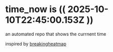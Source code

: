 # time_now is (( 2025-10-10T22:45:00.153Z ))

an automated repo that shows the currnent time

inspired by [breakingheatmap](https://github.com/breakingheatmap/breakingheatmap)